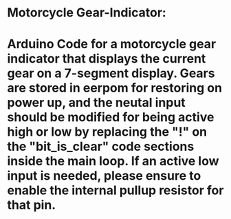 <h1>Motorcycle Gear-Indicator:<h1>
<p><strong>Arduino</strong> Code for a motorcycle gear indicator that displays the current gear on a 7-segment display. Gears are stored in eerpom for restoring on power up, and the neutal input should be modified for being active high or low by replacing the "!" on the "bit_is_clear" code sections inside the main loop. If an active low input is needed, please ensure to enable the internal pullup resistor for that pin.</p>
